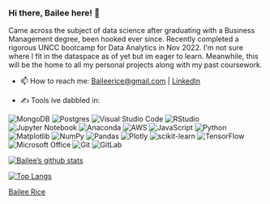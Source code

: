 ### Hi there, Bailee here! 👋

Came across the subject of data science after graduating with a Business Management degree, been hooked ever since. Recently completed a rigorous UNCC bootcamp for Data Analytics in Nov 2022. I'm not sure where I fit in the dataspace as of yet but im eager to learn. Meanwhile, this will be the home to all my personal projects along with my past coursework.

- 📫 How to reach me: Baileerice@gmail.com | [LinkedIn](https://www.linkedin.com/public-profile/settings?lipi=urn%3Ali%3Apage%3Ad_flagship3_profile_self_edit_contact-info%3BXACAFJ7bSNCYFXaeVE6NhA%3D%3D)

- :writing_hand: Tools ive dabbled in:

![MongoDB](https://img.shields.io/badge/MongoDB-%234ea94b.svg?style=for-the-badge&logo=mongodb&logoColor=white) 
![Postgres](https://img.shields.io/badge/postgres-%23316192.svg?style=for-the-badge&logo=postgresql&logoColor=white)
![Visual Studio Code](https://img.shields.io/badge/Visual%20Studio%20Code-0078d7.svg?style=for-the-badge&logo=visual-studio-code&logoColor=white)
![RStudio](https://img.shields.io/badge/RStudio-4285F4?style=for-the-badge&logo=rstudio&logoColor=white)
![Jupyter Notebook](https://img.shields.io/badge/jupyter-%23FA0F00.svg?style=for-the-badge&logo=jupyter&logoColor=white)
![Anaconda](https://img.shields.io/badge/Anaconda-%2344A833.svg?style=for-the-badge&logo=anaconda&logoColor=white)
![AWS](https://img.shields.io/badge/AWS-%23FF9900.svg?style=for-the-badge&logo=amazon-aws&logoColor=white)
![JavaScript](https://img.shields.io/badge/javascript-%23323330.svg?style=for-the-badge&logo=javascript&logoColor=%23F7DF1E)
![Python](https://img.shields.io/badge/python-3670A0?style=for-the-badge&logo=python&logoColor=ffdd54)
![Matplotlib](https://img.shields.io/badge/Matplotlib-%23ffffff.svg?style=for-the-badge&logo=Matplotlib&logoColor=black)
![NumPy](https://img.shields.io/badge/numpy-%23013243.svg?style=for-the-badge&logo=numpy&logoColor=white)
![Pandas](https://img.shields.io/badge/pandas-%23150458.svg?style=for-the-badge&logo=pandas&logoColor=white)
![Plotly](https://img.shields.io/badge/Plotly-%233F4F75.svg?style=for-the-badge&logo=plotly&logoColor=white)
![scikit-learn](https://img.shields.io/badge/scikit--learn-%23F7931E.svg?style=for-the-badge&logo=scikit-learn&logoColor=white)
![TensorFlow](https://img.shields.io/badge/TensorFlow-%23FF6F00.svg?style=for-the-badge&logo=TensorFlow&logoColor=white)
![Microsoft Office](https://img.shields.io/badge/Microsoft_Office-D83B01?style=for-the-badge&logo=microsoft-office&logoColor=white)
![Git](https://img.shields.io/badge/git-%23F05033.svg?style=for-the-badge&logo=git&logoColor=white)
![GitLab](https://img.shields.io/badge/gitlab-%23181717.svg?style=for-the-badge&logo=gitlab&logoColor=white)

[![Bailee’s github stats](https://github-readme-stats.vercel.app/api?username=BaileeRice)](https://github.com/BaileeRice)

[![Top Langs](https://github-readme-stats.vercel.app/api/top-langs/?username=BaileeRice&layout=compact)](https://github.com/BaileeRice)

<div class="badge-base LI-profile-badge" data-locale="en_US" data-size="medium" data-theme="dark" data-type="VERTICAL" data-vanity="bailee-rice-451aa3237" data-version="v1"><a class="badge-base__link LI-simple-link" href="https://www.linkedin.com/in/bailee-rice-451aa3237?trk=profile-badge">Bailee Rice</a></div>
              
